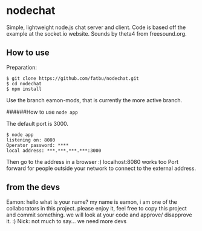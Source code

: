 # nodechat
Simple, lightweight node.js chat server and client.
Code is based off the example at the socket.io website.
Sounds by theta4 from freesound.org.

## How to use
Preparation:
```
$ git clone https://github.com/fatbu/nodechat.git
$ cd nodechat
$ npm install
```
Use the branch eamon-mods, that is currently the more active branch.

######How to use
`node app`

The default port is 3000.

```
$ node app
listening on: 8080
Operator password: ****
local address: ***.***.***.***:3000
```

Then go to the address in a browser :)
localhost:8080 works too
Port forward for people outside your network to connect to the external address.

## from the devs
Eamon: hello what is your name? my name is eamon, i am one of the collaborators in this project. please enjoy it, feel free to copy this project and commit something. we will look at your code and approve/ disapprove it. :)
Nick: not much to say... we need more devs
